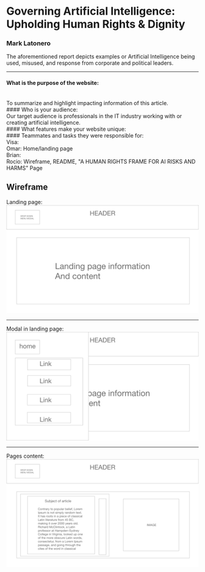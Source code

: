 # Governing Artificial Intelligence: Upholding Human Rights & Dignity  
### Mark Latonero
The aforementioned report depicts examples or Artificial Intelligence being used, misused, and response from corporate and political leaders.
___

#### What is the purpose of the website:
<br />
To summarize and highlight impacting information of this article. 
<br />
#### Who is your audience:
<br />
Our target audience is professionals in the IT industry working with or creating artificial intelligence. 
<br />
#### What features make your website unique: 
<br />
#### Teammates and tasks they were responsible for: 
<br />
Visa: 
<br />
Omar: Home/landing page
<br />
Brian:
<br />
Rocio: Wireframe, README, "A HUMAN RIGHTS FRAME FOR AI RISKS AND HARMS" Page 


## Wireframe
Landing page:
![Wireframe](./Wireframe/Web1.png)
__________
Modal in landing page:
![Wireframe](./Wireframe/Web2.png)
__________
Pages content:
![Wireframe](./Wireframe/Web3.png)
